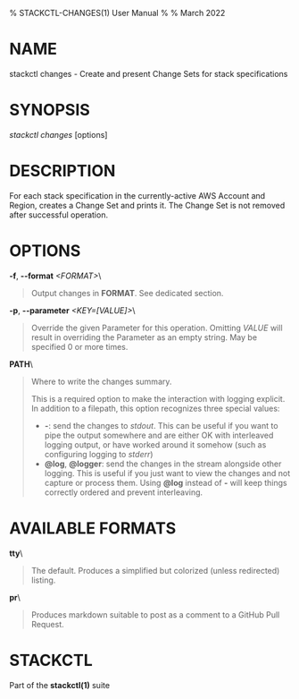 % STACKCTL-CHANGES(1) User Manual
%
% March 2022

# NAME

stackctl changes - Create and present Change Sets for stack specifications

# SYNOPSIS

*stackctl changes* \[options]

# DESCRIPTION

For each stack specification in the currently-active AWS Account and Region,
creates a Change Set and prints it. The Change Set is not removed after
successful operation.

# OPTIONS

**\-f**, **\--format** *\<FORMAT\>*\

> Output changes in **FORMAT**. See dedicated section.

**\-p**, **\--parameter** *\<KEY=[VALUE]\>*\

> Override the given Parameter for this operation. Omitting *VALUE* will result
> in overriding the Parameter as an empty string. May be specified 0 or more
> times.

**PATH**\

> Where to write the changes summary.
>
> This is a required option to make the interaction with logging explicit. In
> addition to a filepath, this option recognizes three special values:
>
> - **-**: send the changes to *stdout*. This can be useful if you want to pipe
>   the output somewhere and are either OK with interleaved logging output, or
>   have worked around it somehow (such as configuring logging to *stderr*)
> - **@log**, **@logger**: send the changes in the stream alongside other
>   logging. This is useful if you just want to view the changes and not capture
>   or process them. Using **@log** instead of **-** will keep things correctly
>   ordered and prevent interleaving.

# AVAILABLE FORMATS

**tty**\

> The default. Produces a simplified but colorized (unless redirected) listing.

**pr**\

> Produces markdown suitable to post as a comment to a GitHub Pull Request.

# STACKCTL

Part of the **stackctl(1)** suite
